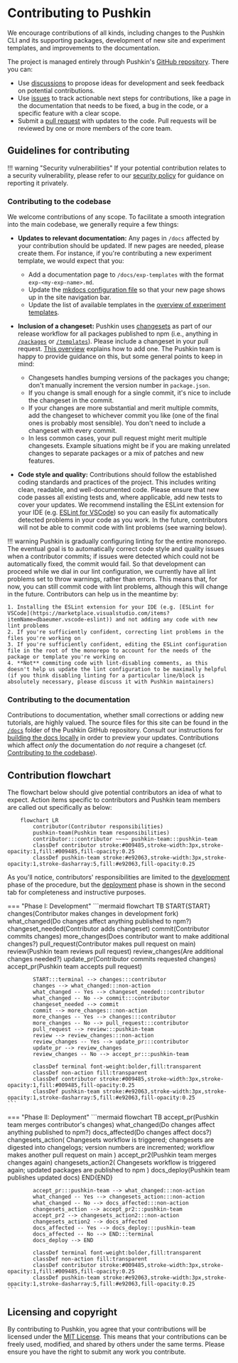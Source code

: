 # Contributing to Pushkin

We encourage contributions of all kinds, including changes to the Pushkin CLI and its supporting packages, development of new site and experiment templates, and improvements to the documentation.

The project is managed entirely through Pushkin's [GitHub repository](https://github.com/pushkin-consortium/pushkin). There you can:

- Use [discussions](https://github.com/pushkin-consortium/pushkin/discussions) to propose ideas for development and seek feedback on potential contributions.
- Use [issues](https://github.com/pushkin-consortium/pushkin/issues) to track actionable next steps for contributions, like a page in the documentation that needs to be fixed, a bug in the code, or a specific feature with a clear scope.
- Submit a [pull request](https://github.com/pushkin-consortium/pushkin/pulls) with updates to the code. Pull requests will be reviewed by one or more members of the core team.

## Guidelines for contributing

!!! warning "Security vulnerabilities"
    If your potential contribution relates to a security vulnerability, please refer to our [security policy](https://github.com/pushkin-consortium/pushkin/security/policy) for guidance on reporting it privately.

### Contributing to the codebase

We welcome contributions of any scope. To facilitate a smooth integration into the main codebase, we generally require a few things:

- **Updates to relevant documentation:** Any pages in `/docs` affected by your contribution should be updated. If new pages are needed, please create them. For instance, if you're contributing a new experiment template, we would expect that you:
    - Add a documentation page to `/docs/exp-templates` with the format `exp-<my-exp-name>.md`.
    - Update the [mkdocs configuration file](https://github.com/pushkin-consortium/pushkin/blob/main/mkdocs.yml) so that your new page shows up in the site navigation bar.
    - Update the list of available templates in the [overview of experiment templates](../exp-templates/exp-templates-overview.md).
   
- **Inclusion of a changeset:** Pushkin uses [changesets](https://github.com/atlassian/changesets/blob/main/docs/adding-a-changeset.md) as part of our release workflow for all packages published to npm (i.e., anything in [`/packages`](https://github.com/pushkin-consortium/pushkin/blob/main/packages) or [`/templates`](https://github.com/pushkin-consortium/pushkin/blob/main/templates)). Please include a changeset in your pull request. [This overview](https://github.com/atlassian/changesets/blob/main/docs/adding-a-changeset.md) explains how to add one. The Pushkin team is happy to provide guidance on this, but some general points to keep in mind:
    - Changesets handles bumping versions of the packages you change; don't manually increment the version number in `package.json`.
    - If you change is small enough for a single commit, it's nice to include the changeset in the commit.
    - If your changes are more substantial and merit multiple commits, add the changeset to whichever commit you like (one of the final ones is probably most sensible). You don't need to include a changeset with every commit.
    - In less common cases, your pull request might merit multiple changesets. Example situations might be if you are making unrelated changes to separate packages or a mix of patches and new features.

- **Code style and quality:** Contributions should follow the established coding standards and practices of the project. This includes writing clean, readable, and well-documented code. Please ensure that new code passes all existing tests and, where applicable, add new tests to cover your updates. We recommend installing the ESLint extension for your IDE (e.g. [ESLint for VSCode](https://marketplace.visualstudio.com/items?itemName=dbaeumer.vscode-eslint)) so you can easily fix automatically detected problems in your code as you work. In the future, contributors will not be able to commit code with lint problems (see warning below).

!!! warning
    Pushkin is gradually configuring linting for the entire monorepo. The eventual goal is to automatically correct code style and quality issues when a contributor commits; if issues were detected which could not be automatically fixed, the commit would fail. So that development can proceed while we dial in our lint configuration, we currently have all lint problems set to throw warnings, rather than errors. This means that, for now, you can still commit code with lint problems, although this will change in the future. Contributors can help us in the meantime by:

    1. Installing the ESLint extension for your IDE (e.g. [ESLint for VSCode](https://marketplace.visualstudio.com/items?itemName=dbaeumer.vscode-eslint)) and not adding any code with new lint problems
    2. If you're sufficiently confident, correcting lint problems in the files you're working on
    3. If you're sufficiently confident, editing the ESLint configuration file in the root of the monorepo to account for the needs of the package or template you're working on
    4. **Not** commiting code with lint-disabling comments, as this doesn't help us update the lint configuration to be maximally helpful (if you think disabling linting for a particular line/block is absolutely necessary, please discuss it with Pushkin maintainers)

### Contributing to the documentation

Contributions to documentation, whether small corrections or adding new tutorials, are highly valued. The source files for this site can be found in the [`/docs`](https://github.com/pushkin-consortium/pushkin/blob/main/docs) folder of the Pushkin GitHub repository. Consult our instructions for [building the docs locally](./documentation.md) in order to preview your updates. Contributions which affect _only_ the documentation do _not_ require a changeset (cf. [Contributing to the codebase](#contributing-to-the-codebase)).

## Contribution flowchart

The flowchart below should give potential contributors an idea of what to expect. Action items specific to contributors and Pushkin team members are called out specifically as below:

```mermaid
    flowchart LR
        contributor(Contributor responsibilities)
        pushkin-team(Pushkin team responsibilities)
        contributor:::contributor ~~~~ pushkin-team:::pushkin-team
        classDef contributor stroke:#009485,stroke-width:3px,stroke-opacity:1,fill:#009485,fill-opacity:0.25
        classDef pushkin-team stroke:#e92063,stroke-width:3px,stroke-opacity:1,stroke-dasharray:5,fill:#e92063,fill-opacity:0.25
```

As you'll notice, contributors' responsibilities are limited to the [development](#phase-i-development) phase of the procedure, but the [deployment](#phase-ii-deployment) phase is shown in the second tab for completeness and instructive purposes.

=== "Phase I: Development"
    ```mermaid
        flowchart TB
            START{START}
            changes(Contributor makes changes in development fork)
            what_changed(Do changes affect anything published to npm?)
            changeset_needed(Contributor adds changeset)
            commit(Contributor commits changes)
            more_changes(Does contributor want to make additional changes?)
            pull_request(Contributor makes pull request on main)
            review(Pushkin team reviews pull request)
            review_changes(Are additional changes needed?)
            update_pr(Contributor commits requested changes)
            accept_pr(Pushkin team accepts pull request)

            START:::terminal --> changes:::contributor
            changes --> what_changed:::non-action
            what_changed -- Yes --> changeset_needed:::contributor
            what_changed -- No --> commit:::contributor
            changeset_needed --> commit
            commit --> more_changes:::non-action
            more_changes -- Yes --> changes:::contributor
            more_changes -- No --> pull_request:::contributor
            pull_request --> review:::pushkin-team
            review --> review_changes:::non-action
            review_changes -- Yes --> update_pr:::contributor
            update_pr --> review_changes
            review_changes -- No --> accept_pr:::pushkin-team

            classDef terminal font-weight:bolder,fill:transparent
            classDef non-action fill:transparent
            classDef contributor stroke:#009485,stroke-width:3px,stroke-opacity:1,fill:#009485,fill-opacity:0.25
            classDef pushkin-team stroke:#e92063,stroke-width:3px,stroke-opacity:1,stroke-dasharray:5,fill:#e92063,fill-opacity:0.25
    ```
=== "Phase II: Deployment"
    ```mermaid
        flowchart TB
            accept_pr(Pushkin team merges contributor's changes)
            what_changed(Do changes affect anything published to npm?)
            docs_affected(Do changes affect docs?)
            changesets_action(
                Changesets workflow is triggered;
                changesets are digested into changelogs;
                version numbers are incremented;
                workflow makes another pull request on main
            )
            accept_pr2(Pushkin team merges changes again)
            changesets_action2(
                Changesets workflow is triggered again;
                updated packages are published to npm
            )
            docs_deploy(Pushkin team publishes updated docs)
            END{END}

            accept_pr:::pushkin-team --> what_changed:::non-action
            what_changed -- Yes --> changesets_action:::non-action
            what_changed -- No --> docs_affected:::non-action
            changesets_action --> accept_pr2:::pushkin-team
            accept_pr2 --> changesets_action2:::non-action
            changesets_action2 --> docs_affected
            docs_affected -- Yes --> docs_deploy:::pushkin-team
            docs_affected -- No --> END:::terminal
            docs_deploy --> END

            classDef terminal font-weight:bolder,fill:transparent
            classDef non-action fill:transparent
            classDef contributor stroke:#009485,stroke-width:3px,stroke-opacity:1,fill:#009485,fill-opacity:0.25
            classDef pushkin-team stroke:#e92063,stroke-width:3px,stroke-opacity:1,stroke-dasharray:5,fill:#e92063,fill-opacity:0.25
    ```

## Licensing and copyright

By contributing to Pushkin, you agree that your contributions will be licensed under the [MIT License](../about/pushkin-license.md). This means that your contributions can be freely used, modified, and shared by others under the same terms. Please ensure you have the right to submit any work you contribute.
